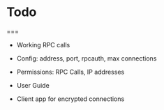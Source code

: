 # Todo

===

- Working RPC calls

- Config: address, port, rpcauth, max connections

- Permissions: RPC Calls, IP addresses

- User Guide

- Client app for encrypted connections